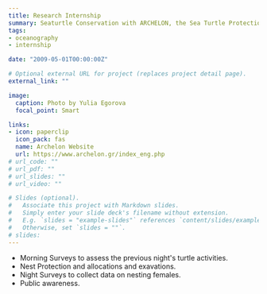 ```yaml
---
title: Research Internship
summary: Seaturtle Conservation with ARCHELON, the Sea Turtle Protection Society of Greece
tags:
- oceanography
- internship

date: "2009-05-01T00:00:00Z"

# Optional external URL for project (replaces project detail page).
external_link: ""

image:
  caption: Photo by Yulia Egorova
  focal_point: Smart

links:
- icon: paperclip
  icon_pack: fas
  name: Archelon Website
  url: https://www.archelon.gr/index_eng.php
# url_code: ""
# url_pdf: ""
# url_slides: ""
# url_video: ""

# Slides (optional).
#   Associate this project with Markdown slides.
#   Simply enter your slide deck's filename without extension.
#   E.g. `slides = "example-slides"` references `content/slides/example-slides.md`.
#   Otherwise, set `slides = ""`.
# slides: 
---
```


- Morning Surveys to assess the previous night's turtle activities.
- Nest Protection and allocations and exavations.
- Night Surveys to collect data on nesting females.
- Public awareness. 



